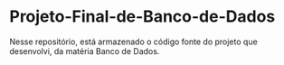 # Projeto-Final-de-Banco-de-Dados
Nesse repositório, está armazenado o código fonte do projeto que desenvolvi, da matéria Banco de Dados.
